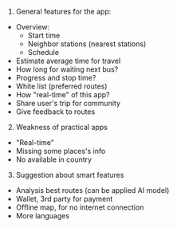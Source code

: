 1. General features for the app:
- Overview: 
    + Start time
    + Neighbor stations (nearest stations)
    + Schedule
- Estimate average time for travel
- How long for waiting next bus?
- Progress and stop time?
- White list (preferred routes)
- How "real-time" of this app?
- Share user's trip for community
- Give feedback to routes

2. Weakness of practical apps
- "Real-time"
- Missing some places's info
- No available in country

3. Suggestion about smart features
- Analysis best routes (can be applied AI model)
- Wallet, 3rd party for payment
- Offline map, for no internet connection
- More languages